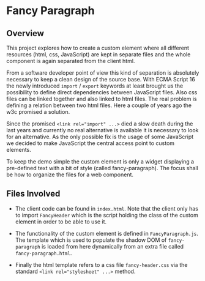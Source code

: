 # Fancy Paragraph

## Overview
This project explores how to create a custom element where all different resources (html, css, JavaScript) are kept in separate files and the whole component is again separated from the client html.

From a software developer point of view this kind of separation is absolutely necessary to keep a clean design of the source base. With ECMA Script 16 the newly introduced `import` / `export` keywords at least brought us the possibility to define direct dependencies between JavaScript files. Also css files can be linked together and also linked to html files. The real problem is defining a relation between two html files. Here a couple of years ago the w3c promised a solution.

Since the promised `<link rel="import" ...>` died a slow death during the last years and currently no real alternative is available it is necessary to look for an alternative. As the only possible fix is the usage of some JavaScript we decided to make JavaScript the central access point to custom elements.

To keep the demo simple the custom element is only a widget displaying a pre-defined text with a bit of style (called fancy-paragraph). The focus shall be how to organize the files for a web component.

## Files Involved
- The client code can be found in `index.html`. Note that the client only has to import `FancyHeader` which is the script holding the class of the custom element in order to be able to use it.

- The functionality of the custom element is defined in `FancyParagraph.js`. The template which is used to populate the shadow DOM of `fancy-paragraph` is loaded from here dynamically from an extra file called `fancy-paragraph.html`.

- Finally the html template refers to a css file `fancy-header.css` via the standard `<link rel="stylesheet" ...>` method.
